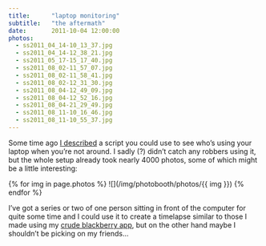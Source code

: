 ```yaml
---
title:      "laptop monitoring"
subtitle:   "the aftermath"
date:       2011-10-04 12:00:00
photos:
  - ss2011_04_14-10_13_37.jpg
  - ss2011_04_14-12_38_21.jpg
  - ss2011_05_17-15_17_40.jpg
  - ss2011_08_02-11_57_07.jpg
  - ss2011_08_02-11_58_41.jpg
  - ss2011_08_02-12_31_30.jpg
  - ss2011_08_04-12_49_09.jpg
  - ss2011_08_04-12_52_16.jpg
  - ss2011_08_04-21_29_49.jpg
  - ss2011_08_11-10_16_46.jpg
  - ss2011_08_11-10_55_37.jpg
---
```


Some time ago [I described](/2011/04/24/defensive-photobooth/) a script you could use to see who’s using your laptop when you’re not around. I sadly (?) didn’t catch any robbers using it, but the whole setup already took nearly 4000 photos, some of which might be a little interesting:

{% for img in page.photos %}
  ![](/img/photobooth/photos/{{ img }})
{% endfor %}

I’ve got a series or two of one person sitting in front of the computer for quite some time and I could use it to create a timelapse similar to those I made using my [crude blackberry app](http://www.youtube.com/watch?v=AlOeIpLpXkE), but on the other hand maybe I shouldn’t be picking on my friends…
